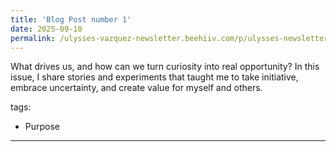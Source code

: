 ```yaml
---
title: 'Blog Post number 1'
date: 2025-09-10
permalink: /ulysses-vazquez-newsletter.beehiiv.com/p/ulysses-newsletter-01
---
```

What drives us, and how can we turn curiosity into real opportunity? 
In this issue, I share stories and experiments that taught me to take initiative, embrace uncertainty, and create value for myself and others.

tags:
  - Purpose
---

